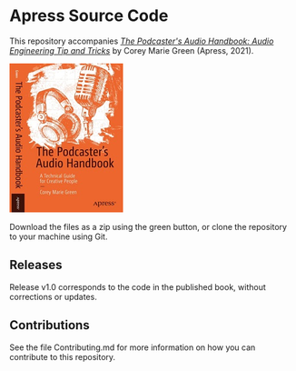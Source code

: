 # Apress Source Code

This repository accompanies [*The Podcaster's Audio Handbook: Audio Engineering Tip and Tricks*](https://www.apress.com/9781484273609) by Corey Marie Green (Apress, 2021).

[comment]: #cover
![Cover image](9781484273609.jpg)

Download the files as a zip using the green button, or clone the repository to your machine using Git.

## Releases

Release v1.0 corresponds to the code in the published book, without corrections or updates.

## Contributions

See the file Contributing.md for more information on how you can contribute to this repository.